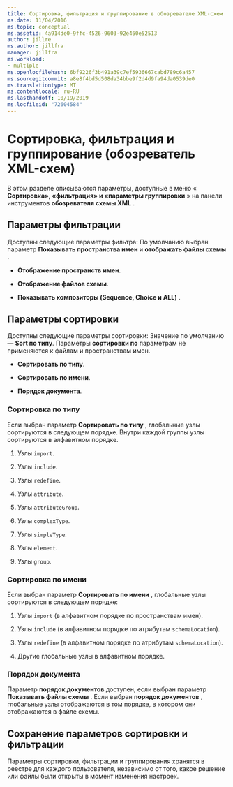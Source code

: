 ```yaml
---
title: Сортировка, фильтрация и группирование в обозревателе XML-схем
ms.date: 11/04/2016
ms.topic: conceptual
ms.assetid: 4a914de0-9ffc-4526-9603-92e460e52513
author: jillre
ms.author: jillfra
manager: jillfra
ms.workload:
- multiple
ms.openlocfilehash: 6bf9226f3b491a39c7ef5936667cabd789c6a457
ms.sourcegitcommit: a8e8f4bd5d508da34bbe9f2d4d9fa94da0539de0
ms.translationtype: MT
ms.contentlocale: ru-RU
ms.lasthandoff: 10/19/2019
ms.locfileid: "72604584"
---
```

# <a name="sorting-filtering-and-grouping-xml-schema-explorer"></a>Сортировка, фильтрация и группирование (обозреватель XML-схем)

В этом разделе описываются параметры, доступные в меню « **Сортировка», «фильтрация» и «параметры группировки** » на панели инструментов **обозревателя схемы XML** .

## <a name="filter-options"></a>Параметры фильтрации

Доступны следующие параметры фильтра: По умолчанию выбран параметр **Показывать пространства имен** и **отображать файлы схемы** .

- **Отображение пространств имен**.

- **Отображение файлов схемы**.

- **Показывать композиторы (Sequence, Choice и ALL)** .

## <a name="sorting-options"></a>Параметры сортировки

Доступны следующие параметры сортировки: Значение по умолчанию — **Sort по типу**. Параметры **сортировки по** параметрам не применяются к файлам и пространствам имен.

- **Сортировать по типу**.

- **Сортировать по имени**.

- **Порядок документа**.

### <a name="sort-by-type"></a>Сортировка по типу

Если выбран параметр **Сортировать по типу** , глобальные узлы сортируются в следующем порядке. Внутри каждой группы узлы сортируются в алфавитном порядке.

1. Узлы `import`.

2. Узлы `include`.

3. Узлы `redefine`.

4. Узлы `attribute`.

5. Узлы `attributeGroup`.

6. Узлы `complexType`.

7. Узлы `simpleType`.

8. Узлы `element`.

9. Узлы `group`.

### <a name="sort-by-name"></a>Сортировка по имени

Если выбран параметр **Сортировать по имени** , глобальные узлы сортируются в следующем порядке:

1. Узлы `import` (в алфавитном порядке по пространствам имен).

2. Узлы `include` (в алфавитном порядке по атрибутам `schemaLocation`).

3. Узлы `redefine` (в алфавитном порядке по атрибутам `schemaLocation`).

4. Другие глобальные узлы в алфавитном порядке.

### <a name="document-order"></a>Порядок документа

Параметр **порядок документов** доступен, если выбран параметр **Показывать файлы схемы** . Если выбран **порядок документов** , глобальные узлы отображаются в том порядке, в котором они отображаются в файле схемы.

## <a name="persisting-sortfilter-options"></a>Сохранение параметров сортировки и фильтрации

Параметры сортировки, фильтрации и группирования хранятся в реестре для каждого пользователя, независимо от того, какое решение или файлы были открыты в момент изменения настроек.